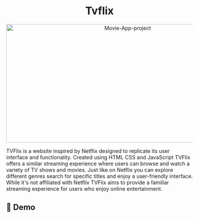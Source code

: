 <h1 align="center" id="title">Tvflix</h1>

<p align="center"><img src="https://socialify.git.ci/Orin10120/Movie-App-project/image?font=Source%20Code%20Pro&language=1&name=1&owner=1&pattern=Solid&stargazers=1&theme=Dark" alt="Movie-App-project" width="640" height="320" /></p>

<p id="description">TVFlix is a website inspired by Netflix designed to replicate its user interface and functionality. Created using HTML CSS and JavaScript TVFlix offers a similar streaming experience where users can browse and watch a variety of TV shows and movies. Just like on Netflix you can explore different genres search for specific titles and enjoy a user-friendly interface. While it's not affiliated with Netflix TVFlix aims to provide a familiar streaming experience for users who enjoy online entertainment.</p>

<h2>🚀 Demo</h2>
